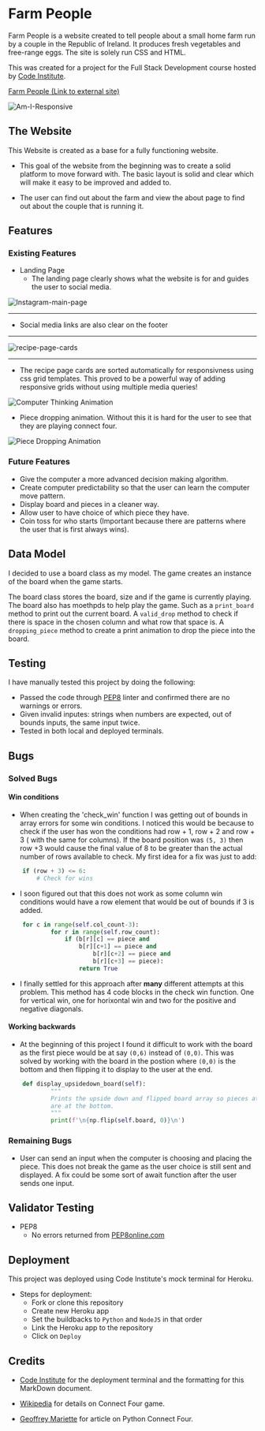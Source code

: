 # Farm People

Farm People is a website created to tell people about a small home farm run by a couple in the Republic of Ireland. It produces fresh vegetables and free-range eggs. The site is solely run CSS and HTML. 

This was created for a project for the Full Stack Development course hosted by [Code Institute](https://codeinstitute.net/ie/5-day-coding-challenge/?utm_term=code%20institute&utm_campaign=CI+-+IRL+-+Search+-+Brand&utm_source=adwords&utm_medium=ppc&hsa_acc=8983321581&hsa_cam=14304747355&hsa_grp=128775288209&hsa_ad=539453915484&hsa_src=g&hsa_tgt=kwd-319867646331&hsa_kw=code%20institute&hsa_mt=e&hsa_net=adwords&hsa_ver=3&gclid=Cj0KCQiAzMGNBhCyARIsANpUkzORRe5o1VJJG9_EwnX2Oxn-ftPjCcE-f8G-M0uOoLartu-8DkXRH5YaAozNEALw_wcB).

[Farm People (Link to external site)](https://dazhaze.github.io/Milestone-Project-One/index.html)

![Am-I-Responsive](https://raw.githubusercontent.com/DazHaze/Milestone-Project-One/main/assets/images/redo-readme/Am-I-Responsive.png)

## The Website

This Website is created as a base for a fully functioning website.

* This goal of the website from the beginning was to create a solid platform to move forward with. The basic layout is solid and clear which will make it easy to be improved and added to.

* The user can find out about the farm and view the about page to find out about the couple that is running it.
## Features

### **Existing Features**

* Landing Page
  * The landing page clearly shows what the website is for and guides the user to social media.

![Instagram-main-page](https://raw.githubusercontent.com/DazHaze/Milestone-Project-One/main/assets/images/redo-readme/instagram-main-page.png)

----

* Social media links are also clear on the footer

----

![recipe-page-cards](https://raw.githubusercontent.com/DazHaze/Milestone-Project-One/main/assets/images/redo-readme/recipe-page-cards.png)

----

* The recipe page cards are sorted automatically for responsivness using css grid templates. This proved to be a powerful way of adding responsive grids without using multiple media queries!

![Computer Thinking Animation](images/computer-thinking-animation.png)

* Piece dropping animation. Without this it is hard for the user to see that they are playing connect four.

![Piece Dropping Animation](images/dropping-animation.png)

### **Future Features**

* Give the computer a more advanced decision making algorithm.
* Create computer predictability so that the user can learn the computer move pattern.
* Display board and pieces in a cleaner way.
* Allow user to have choice of which piece they have.
* Coin toss for who starts (Important because there are patterns where the user that is first always wins).

## Data Model

I decided to use a board class as my model. The game creates an instance of the board when the game starts.

The board class stores the board, size and if the game is currently playing. The board also has moethpds to help play the game. Such as a `print_board` method to print out the current board. A `valid_drop` method to check if there is space in the chosen column and what row that space is. A `dropping_piece` method to create a print animation to drop the piece into the board.

## Testing

I have manually tested this project by doing the following:
* Passed the code through [PEP8](http://pep8online.com/checkresult) linter and confirmed there are no warnings or errors.
* Given invalid inputes: strings when numbers are expected, out of bounds inputs, the same input twice.
* Tested in both local and deployed terminals.

## Bugs

### **Solved Bugs**

#### **Win conditions**
* When creating the 'check_win' function I was getting out of bounds in array errors for some win conditions. I noticed this would be because to check
if the user has won the conditions had row + 1, row + 2 and row + 3 ( with the same for columns). If the board position was `(5, 3)` then row +3 would cause the final value of 
8 to be greater than the actual number of rows available to check. My first idea for a fix was just to add:
```python
    if (row + 3) <= 6:
        # Check for wins
```
* I soon figured out that this does not work as some column win conditions would have a row element that would be out of bounds if 3 is added.
```python
    for c in range(self.col_count-3):
            for r in range(self.row_count):
                if (b[r][c] == piece and
                    b[r][c+1] == piece and
                        b[r][c+2] == piece and
                        b[r][c+3] == piece):
                    return True
```
* I finally settled for this approach after **many** different attempts at this problem. This method has 4 code blocks in the check win function. One for vertical win, one for horixontal win and two for the positive and negative diagonals.

#### **Working backwards**
* At the beginning of this project I found it difficult to work with the board as the first piece would be at say `(0,6)` instead of `(0,0)`. 
This was solved by working with the board in the postion where `(0,0)` is the bottom and then flipping it to display to the user at the end.
```python
    def display_upsidedown_board(self):
            """
            Prints the upside down and flipped board array so pieces at 0,0
            are at the bottom.
            """
            print(f'\n{np.flip(self.board, 0)}\n')
```

### **Remaining Bugs**

* User can send an input when the computer is choosing and placing the piece. This does not break the game as the user choice is still sent and displayed. A fix could be some sort of await function after the user sends one input.

## Validator Testing
* PEP8
  * No errors returned from [PEP8online.com](PEP8online.com)

## Deployment
This project was deployed using Code Institute's mock terminal for Heroku.

* Steps for deployment:
  * Fork or clone this repository
  * Create new Heroku app
  * Set the buildbacks to `Python` and `NodeJS` in that order
  * Link the Heroku app to the repository
  * Click on `Deploy`

## Credits
* [Code Institute](https://codeinstitute.net/all-access-coding-challenge/?utm_term=code%20institute&utm_campaign=CI+-+IRL+-+Search+-+Brand&utm_source=adwords&utm_medium=ppc&hsa_acc=8983321581&hsa_cam=14304747355&hsa_grp=128775288209&hsa_ad=539453915484&hsa_src=g&hsa_tgt=kwd-319867646331&hsa_kw=code%20institute&hsa_mt=e&hsa_net=adwords&hsa_ver=3&gclid=CjwKCAiAv_KMBhAzEiwAs-rX1PXOCAky8yjljHzgvSnccpkyUOvNLVGMuzG11t86weTdFdPiTfNHHhoCFuwQAvD_BwE) for the deployment terminal and the formatting for this MarkDown document.

* [Wikipedia](https://en.wikipedia.org/wiki/Connect_Four) for details on Connect Four game.

* [Geoffrey Mariette](https://medium.com/@geoffrey.mariette/crazy-connect4-with-python-146d384f4cfb) for article on Python Connect Four.